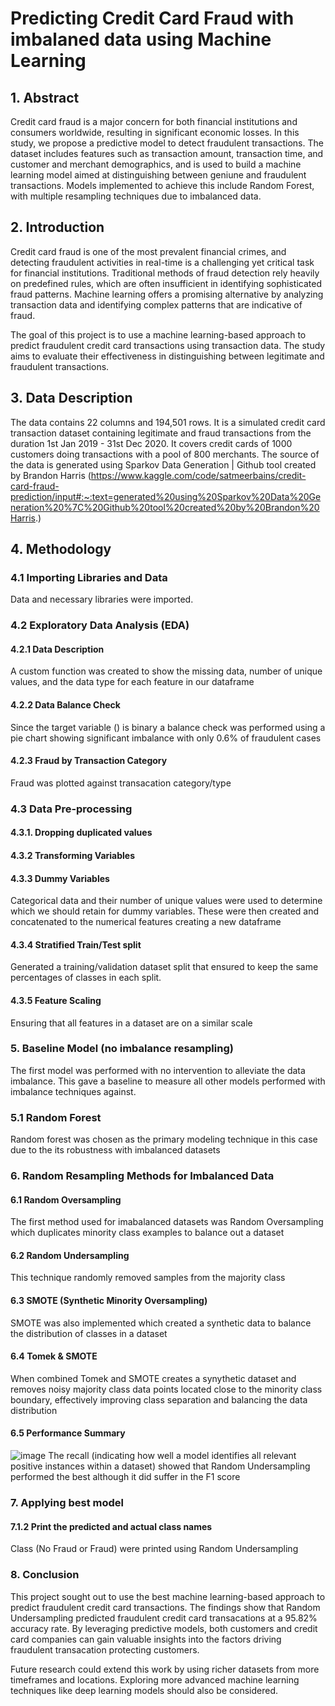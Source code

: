 # Predicting Credit Card Fraud with imbalaned data using Machine Learning

## 1. Abstract
Credit card fraud is a major concern for both financial institutions and consumers worldwide, resulting in significant economic losses. In this study, we propose a predictive model to detect fraudulent transactions. The dataset includes features such as transaction amount, transaction time, and customer and merchant demographics, and is used to build a machine learning model aimed at distinguishing between geniune and fraudulent transactions.
Models implemented to achieve this include Random Forest, with multiple resampling techniques due to imbalanced data.

## 2. Introduction
Credit card fraud is one of the most prevalent financial crimes, and detecting fraudulent activities in real-time is a challenging yet critical task for financial institutions. Traditional methods of fraud detection rely heavily on predefined rules, which are often insufficient in identifying sophisticated fraud patterns. Machine learning offers a promising alternative by analyzing transaction data and identifying complex patterns that are indicative of fraud.

The goal of this project is to use a machine learning-based approach to predict fraudulent credit card transactions using transaction data. The study aims to evaluate their effectiveness in distinguishing between legitimate and fraudulent transactions. 

## 3. Data Description
The data contains 22 columns and 194,501 rows. It is a simulated credit card transaction dataset containing legitimate and fraud transactions from the duration 1st Jan 2019 - 31st Dec 2020. It covers credit cards of 1000 customers doing transactions with a pool of 800 merchants. The source of the data is generated using Sparkov Data Generation | Github tool created by Brandon Harris 
(https://www.kaggle.com/code/satmeerbains/credit-card-fraud-prediction/input#:~:text=generated%20using%20Sparkov%20Data%20Generation%20%7C%20Github%20tool%20created%20by%20Brandon%20Harris.)


## 4. Methodology

### 4.1 Importing Libraries and Data

Data and necessary libraries were imported. 

### 4.2 Exploratory Data Analysis (EDA)
#### 4.2.1 Data Description
A custom function was created to show the missing data, number of unique values, and the data type for each feature in our dataframe

#### 4.2.2 Data Balance Check
Since the target variable () is binary a balance check was performed using a pie chart showing significant imbalance with only 0.6% of fraudulent cases

#### 4.2.3 Fraud by Transaction Category
Fraud was plotted against transacation category/type

### 4.3 Data Pre-processing
#### 4.3.1. Dropping duplicated values

#### 4.3.2 Transforming Variables

#### 4.3.3 Dummy Variables
Categorical data and their number of unique values were used to determine which we should retain for dummy variables. These were then created and concatenated to the numerical features creating a new dataframe

#### 4.3.4 Stratified Train/Test split
Generated a training/validation dataset split that ensured to keep the same percentages of classes in each split.
#### 4.3.5 Feature Scaling
Ensuring that all features in a dataset are on a similar scale

### 5. Baseline Model (no imbalance resampling)
The first model was performed with no intervention to alleviate the data imbalance. This gave a baseline to measure all other models performed with imbalance techniques against.
### 5.1 Random Forest
Random forest was chosen as the primary modeling technique in this case due to the its robustness with imbalanced datasets
### 6. Random Resampling Methods for Imbalanced Data
#### 6.1 Random Oversampling
The first method used for imabalanced datasets was Random Oversampling which duplicates minority class examples to balance out a dataset
#### 6.2 Random Undersampling
This technique randomly removed samples from the majority class 
#### 6.3 SMOTE (Synthetic Minority Oversampling)
SMOTE was also implemented which created a synthetic data to balance the distribution of classes in a dataset
#### 6.4 Tomek & SMOTE
When combined Tomek and SMOTE creates a synythetic dataset and removes noisy majority class data points located close to the minority class boundary, effectively improving class separation and balancing the data distribution
#### 6.5 Performance Summary
![image](https://github.com/user-attachments/assets/481667ff-d6cf-497f-bb54-8cbb79e1b8f3)
The recall (indicating how well a model identifies all relevant positive instances within a dataset) showed that Random Undersampling performed the best although it did suffer in the F1 score

### 7. Applying best model
#### 7.1.2 Print the predicted and actual class names
Class (No Fraud or Fraud) were printed using Random Undersampling

### 8. Conclusion
This project sought out to use the best machine learning-based approach to predict fraudulent credit card transactions. The findings show that Random Undersampling predicted fraudulent credit card transacations at a 95.82% accuracy rate. By leveraging predictive models, both customers and credit card companies can gain valuable insights into the factors driving fraudulent transacation protecting customers.

Future research could extend this work by using richer datasets from more timeframes and locations. Exploring more advanced machine learning techniques like deep learning models should also be considered.
